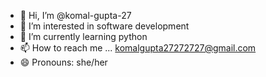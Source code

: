 - 👋 Hi, I’m @komal-gupta-27
- 👀 I’m interested in  software development 
- 🌱 I’m currently learning python
- 📫 How to reach me ... komalgupta27272727@gmail.com
- 😄 Pronouns: she/her

<!---
komal-gupta-27/komal-gupta-27 is a ✨ special ✨ repository because its `README.md` (this file) appears on your GitHub profile.
You can click the Preview link to take a look at your changes.
--->
